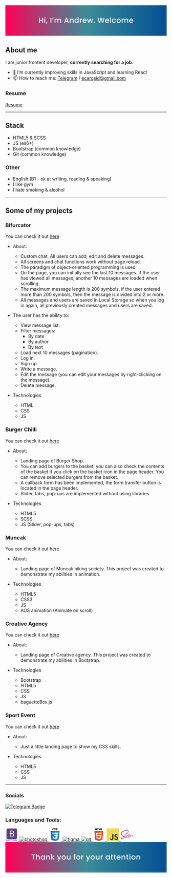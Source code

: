 <img src='https://github.com/SpesEspero/SpesEspero/blob/main/src/assets/images/Frame_2.png?raw=true' alt='header'>

## About me
I am junior frontent developer, **currently searching for a job**.


- 🌱 I’m currently improving skills in JavaScript and learning React
- 📫 How to reach me: [Telegram](https://t.me/SpesEspero) / ecargsid@gmail.com

### Resume
[Resume](https://hh.ru/resume/8ba79834ff08f30b380039ed1f376b64537753)

***

## Stack
* HTML5 & SCSS
* JS (es6+)
* Bootstrap (common knowledge)
* Git (common knowledge)

### Other
* English (B1 - ok at writing, reading & speaking)
* I like gym
* I hate smoking & alcohol

***

## Some of my projects
### Bifurcator
You can check it out [here](https://spesespero.github.io/Bifurcator-Chat/)

* About:
  * Custom chat. All users can add, edit and delete messages.
  * All screens and chat functions work without page reload.
  * The paradigm of object-oriented programming is used
  * On the page, you can initially see the last 10 messages. If the user has viewed all messages, another 10 messages are loaded when scrolling.
  * The maximum message length is 200 symbols, if the user entered more than 200 symbols, then the message is divided into 2 or more.
  * All messages and users are saved in Local Storage so when you log in again, all previously created messages and users are saved.


* The user has the ability to:
  * View message list.
  * Filter messages:
      * By date
      * By author
      * By text
  * Load next 10 messages (pagination).
  * Log in.
  * Sign up.
  * Write a message.
  * Edit the message (you can edit your messages by right-clicking on the message).
  * Delete message.

* Technologies
  * HTML
  * CSS
  * JS

### Burger Chilli
You can check it out [here](https://spesespero.github.io/Burger-chilli/)
* About:
  * Landing page of Burger Shop.
  * You can add burgers to the basket, you can also check the contents of the basket if you click on the basket icon in the page header. You can remove selected burgers from the basket.
  * A callback form has been implemented, the form transfer button is located in the page header.
  * Slider, tabs, pop-ups are implemented without using libraries.

* Technologies
  * HTML5
  * SCSS
  * JS (Slider, pop-ups, tabs)


### Muncak
You can check it out [here](https://spesespero.github.io/Muncak/)
* About:
  * Landing page of Muncak hiking society. This project was created to demonstrate my abilities in animation.

* Technologies
  * HTML5
  * CSS3
  * JS
  * AOS animation (Animate on scroll)


### Creative Agency
You can check it out [here](https://spesespero.github.io/Creative-agency/)
* About:
  * Landing page of Creative agency. This project was created to demonstrate my abilities in Bootstrap.

* Technologies
  * Bootstrap
  * HTML5
  * CSS
  * JS
  * baguetteBox.js

### Sport Event
You can check it out [here](https://spesespero.github.io/Sport-Event/)
* About:
  * Just a little landing page to show my CSS skills.

* Technologies
  * HTML5
  * CSS
  * JS

***

### Socials

[![Telegram Badge](https://img.shields.io/badge/-Telegram-0088cc?style=flat-square&logo=Telegram&logoColor=white)](https://t.me/SpesEspero)

<h3 align="left">Languages and Tools:</h3>
<p align="left"> <a href="https://getbootstrap.com" target="_blank"> <img src="https://raw.githubusercontent.com/devicons/devicon/master/icons/bootstrap/bootstrap-plain-wordmark.svg" alt="bootstrap" width="40" height="40"/> </a> <a href="https://www.chartjs.org" target="_blank"> <img src="https://image.flaticon.com/icons/png/512/888/888872.png" alt="photoshop" width="40" height="40"/> </a> <a href="https://www.w3schools.com/css/" target="_blank"> <img src="https://raw.githubusercontent.com/devicons/devicon/master/icons/css3/css3-original-wordmark.svg" alt="css3" width="40" height="40"/> </a> <a href="https://www.figma.com/" target="_blank"> <img src="https://www.vectorlogo.zone/logos/figma/figma-icon.svg" alt="figma" width="40" height="40"/> </a>  <a href="https://git-scm.com/" target="_blank"> <img src="https://www.vectorlogo.zone/logos/git-scm/git-scm-icon.svg" alt="git" width="40" height="40"/> </a> <a href="https://www.w3.org/html/" target="_blank"> <img src="https://raw.githubusercontent.com/devicons/devicon/master/icons/html5/html5-original-wordmark.svg" alt="html5" width="40" height="40"/> </a> <a href="https://developer.mozilla.org/en-US/docs/Web/JavaScript" target="_blank"> <img src="https://raw.githubusercontent.com/devicons/devicon/master/icons/javascript/javascript-original.svg" alt="javascript" width="40" height="40"/> </a> <a href="https://sass-lang.com" target="_blank"> <img src="https://raw.githubusercontent.com/devicons/devicon/master/icons/sass/sass-original.svg" alt="sass" width="40" height="40"/> </a>

<img src='https://github.com/SpesEspero/SpesEspero/blob/main/src/assets/images/Frame_1.png?raw=true' alt='footer'>
